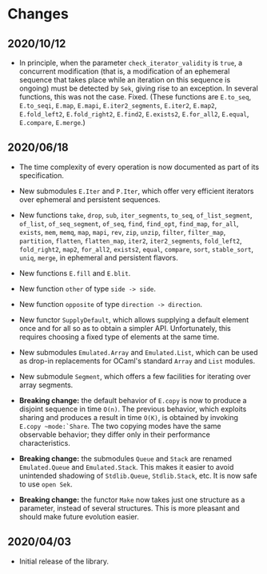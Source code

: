 # Changes

## 2020/10/12

* In principle, when the parameter `check_iterator_validity` is `true`, a
  concurrent modification (that is, a modification of an ephemeral sequence
  that takes place while an iteration on this sequence is ongoing) must be
  detected by `Sek`, giving rise to an exception. In several functions, this
  was not the case. Fixed. (These functions are `E.to_seq`, `E.to_seqi`,
  `E.map`, `E.mapi`, `E.iter2_segments`, `E.iter2`, `E.map2`, `E.fold_left2`,
  `E.fold_right2`, `E.find2`, `E.exists2`, `E.for_all2`, `E.equal`,
  `E.compare`, `E.merge`.)

## 2020/06/18

* The time complexity of every operation is now documented as part of its
  specification.

* New submodules `E.Iter` and `P.Iter`, which offer very efficient iterators
  over ephemeral and persistent sequences.

* New functions
  `take`, `drop`, `sub`,
  `iter_segments`,
  `to_seq`,
  `of_list_segment`, `of_list`, `of_seq_segment`, `of_seq`,
  `find`, `find_opt`, `find_map`, `for_all`, `exists`, `mem`, `memq`,
  `map`, `mapi`, `rev`, `zip`, `unzip`,
  `filter`, `filter_map`, `partition`,
  `flatten`, `flatten_map`,
  `iter2`, `iter2_segments`, `fold_left2`, `fold_right2`,
  `map2`, `for_all2`, `exists2`, `equal`, `compare`,
  `sort`, `stable_sort`, `uniq`, `merge`,
  in ephemeral and persistent flavors.

* New functions `E.fill` and `E.blit`.

* New function `other` of type `side -> side`.

* New function `opposite` of type `direction -> direction`.

* New functor `SupplyDefault`, which allows supplying a default element
  once and for all so as to obtain a simpler API. Unfortunately, this
  requires choosing a fixed type of elements at the same time.

* New submodules `Emulated.Array` and `Emulated.List`, which can be used
  as drop-in replacements for OCaml's standard `Array` and `List` modules.

* New submodule `Segment`, which offers a few facilities for iterating
  over array segments.

* **Breaking change:** the default behavior of `E.copy` is now to produce a
  disjoint sequence in time `O(n)`. The previous behavior, which exploits
  sharing and produces a result in time `O(K)`, is obtained by invoking
  ``E.copy ~mode:`Share``. The two copying modes have the same observable
  behavior; they differ only in their performance characteristics.

* **Breaking change:** the submodules `Queue` and `Stack` are renamed
  `Emulated.Queue` and `Emulated.Stack`. This makes it easier to avoid
  unintended shadowing of `Stdlib.Queue`, `Stdlib.Stack`, etc. It is now
  safe to use `open Sek`.

* **Breaking change:** the functor `Make` now takes just one structure as a
  parameter, instead of several structures. This is more pleasant and should
  make future evolution easier.

## 2020/04/03

* Initial release of the library.

